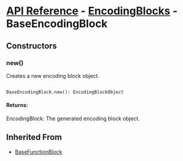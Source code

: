 # [API Reference](../../API.md) - [EncodingBlocks](../EncodingBlocks.md) - BaseEncodingBlock

## Constructors

### new()

Creates a new encoding block object.

```

BaseEncodingBlock.new(): EncodingBlockObject

```

#### Returns:

EncodingBlock: The generated encoding block object.

## Inherited From

* [BaseFunctionBlock](../Cores/BaseFunctionBlock.md)